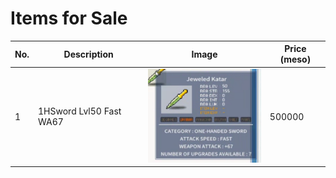 # Items for Sale

| No. | Description | Image | Price (meso) |
| --- | ----------- | ----- | ------------- |
| 1 | 1HSword Lvl50 Fast WA67 | ![1hsword50fastwa67.png](images/1hsword50fastwa67.png) | 500000 |
